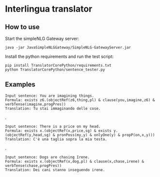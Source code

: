 # Interlingua translator



## How to use

Start the simpleNLG Gateway server:

    java -jar JavaSimpleNLGGateway/SimpleNLG-GatewayServer.jar

Install the python requirements and run the test script:

    pip install TranslatorCorePython/requirements.txt
    python TranslatorCorePython/sentence_tester.py

## Examples

    Input sentence: You are imagining things.
    Formula: exists z6.(objectRef(z6,thing,pl) & clause(you,imagine,z6) & verbTense(imagine,progPres))
    Translation: Tu stai immaginando delle cose.

.

    Input sentence: There is a price on my head.
    Formula: exists x.(objectRef(x,price,sg) & exists y.(objectRef(y,head,sg) & pronPoss(my,y) & onlyOne(y) & propP(on,x,y)))
    Translation: C'è una taglia sopra la mia testa.

.

    Input sentence: Dogs are chasing Irene.
    Formula: exists x.(objectRef(x,dog,pl) & clause(x,chase,irene) & verbTense(chase,progPres))
    Translation: Dei cani stanno inseguendo irene.
